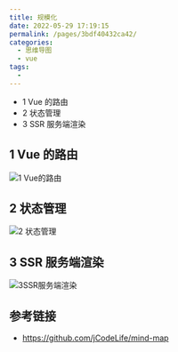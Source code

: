 ```yaml
---
title: 规模化
date: 2022-05-29 17:19:15
permalink: /pages/3bdf40432ca42/
categories:
  - 思维导图
  - vue
tags:
  -
---
```


- 1 Vue 的路由
- 2 状态管理
- 3 SSR 服务端渲染

<!-- more -->

## 1 Vue 的路由

![1 Vue的路由](https://gcore.jsdelivr.net/gh/wu529778790/image/blog/1Vue的路由.png)

## 2 状态管理

![2 状态管理](https://gcore.jsdelivr.net/gh/wu529778790/image/blog/2状态管理.png)

## 3 SSR 服务端渲染

![3SSR服务端渲染](https://gcore.jsdelivr.net/gh/wu529778790/image/blog/3SSR服务端渲染.png)

## 参考链接

- <https://github.com/jCodeLife/mind-map>
